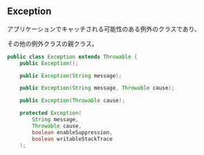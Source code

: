 ## Exception

アプリケーションでキャッチされる可能性のある例外のクラスであり、

その他の例外クラスの親クラス。

```java
public class Exception extends Throwable {
    public Exception();

    public Exception(String message);

    public Exception(String message, Throwable cause);

    public Exception(Throwable cause);

    protected Exception(
        String message,
        Throwable cause,
        boolean enableSuppression,
        boolean writableStackTrace
    );
```
